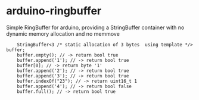 arduino-ringbuffer
==================

Simple RingBuffer for arduino, providing a StringBuffer container with no dynamic memory allocation and no memmove

```
	StringBuffer<3 /* static allocation of 3 bytes  using template */> buffer;
	buffer.empty(); // -> return bool true
	buffer.append('1'); // -> return bool true
	buffer[0]; // -> return byte '1'
	buffer.append('2'); // -> return bool true
	buffer.append('3'); // -> return bool true
	buffer.indexOf("23"); // -> return uint16_t 1
	buffer.append('4'); // -> return bool false
	buffer.full(); // -> return bool true
```
